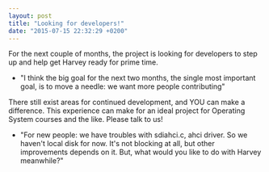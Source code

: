 ```yaml
---
layout: post
title: "Looking for developers!"
date: "2015-07-15 22:32:29 +0200"
---
```


For the next couple of months, the project is looking for developers to step up and help get Harvey ready for prime time.

* "I think the big goal for the next two months, the single most important goal, is to move a needle: we want more people contributing"

There still exist areas for continued development, and YOU can make a difference. This experience can make for an ideal project for Operating System courses and the like. Please talk to us!

* "For new people: we have troubles with sdiahci.c, ahci driver. So we haven't local disk for now. It's not blocking at all, but other improvements depends on it. But, what would you like to do with Harvey meanwhile?"

